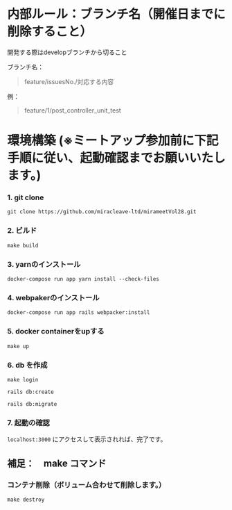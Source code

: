 # 内部ルール：ブランチ名（開催日までに削除すること）
開発する際はdevelopブランチから切ること

ブランチ名：
> feature/issuesNo./対応する内容

例：
> feature/1/post_controller_unit_test


# 環境構築 (※ミートアップ参加前に下記手順に従い、起動確認までお願いいたします。)

### 1. git clone
`git clone https://github.com/miracleave-ltd/mirameetVol28.git`

###  2. ビルド
`make build`

### 3. yarnのインストール
`docker-compose run app yarn install --check-files`

### 4. webpakerのインストール

`docker-compose run app rails webpacker:install`

### 5. docker containerをupする
`make up`

### 6. db を作成
`make login`

`rails db:create`

`rails db:migrate`

### 7. 起動の確認
`localhost:3000`
にアクセスして表示されれば、完了です。

## 補足：　make コマンド
### コンテナ削除（ボリューム合わせて削除します。）
`make destroy`

